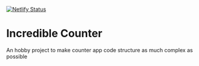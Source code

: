 [![Netlify Status](https://api.netlify.com/api/v1/badges/5cb60d1e-cdf8-4960-a1be-356502e38d9c/deploy-status)](https://app.netlify.com/sites/autocounter/deploys)

# Incredible Counter
An hobby project to make counter app code structure as much complex as possible
